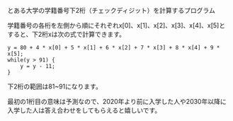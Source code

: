 とある大学の学籍番号下2桁（チェックディジット）を計算するプログラム  

学籍番号の各桁を左側から順にそれぞれx[0]、x[1]、x[2]、x[3]、x[4]、x[5]とすると、下2桁xは次の式で計算できます。

```
y = 80 + 4 * x[0] + 5 * x[1] + 6 * x[2] + 7 * x[3] + 8 * x[4] + 9 * x[5];
while(y > 91) {
    y = y - 11;
}
```

下2桁の範囲は81~91になります。

最初の1桁目の意味は予測なので、2020年より前に入学した人や2030年以降に入学した人は答え合わせをしてもらえると嬉しいです。
